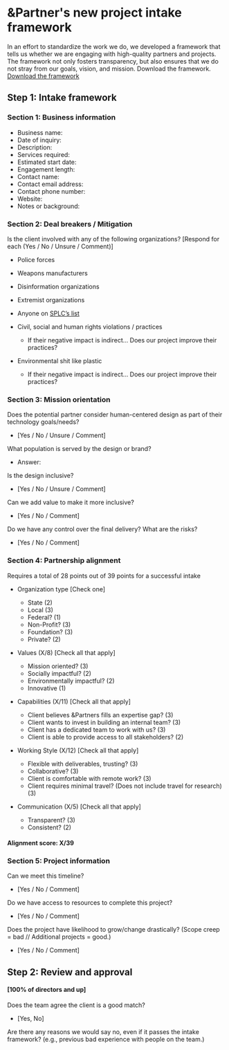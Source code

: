 # &Partner's new project intake framework
In an effort to standardize the work we do, we developed a framework that tells us whether we are engaging with high-quality partners and projects. The framework not only fosters transparency, but also ensures that we do not stray from our goals, vision, and mission. Download the framework. [Download the framework](https://github.com/prtnrs/intake-framework/blob/master/%26Partners_Framework%20for%20Choosing%20Project%20Partners.pdf)

## Step 1: Intake framework
### Section 1: Business information

- Business name: 
- Date of inquiry:
- Description: 
- Services required: 
- Estimated start date: 
- Engagement length: 
- Contact name: 
- Contact email address: 
- Contact phone number:
- Website: 
- Notes or background: 

### Section 2: Deal breakers / Mitigation
Is the client involved with any of the following organizations? [Respond for each (Yes / No / Unsure / Comment)]

- Police forces 
- Weapons manufacturers 
- Disinformation organizations 
- Extremist organizations 
- Anyone on [SPLC’s list](https://www.splcenter.org/fighting-hate/extremist-files/groups)
- Civil, social and human rights violations / practices
  - If their negative impact is indirect... Does our project improve their practices?

- Environmental shit like plastic
  - If their negative impact is indirect… Does our project improve their practices?
  
### Section 3: Mission orientation
Does the potential partner consider human-centered design as part of their technology goals/needs? 
- [Yes / No / Unsure / Comment]

What population is served by the design or brand?
- Answer: 

Is the design inclusive? 
- [Yes / No / Unsure / Comment]

Can we add value to make it more inclusive?
- [Yes / No / Comment]

Do we have any control over the final delivery? What are the risks?
- [Yes / No / Comment]

### Section 4: Partnership alignment
Requires a total of 28 points out of 39 points for a successful intake 

- Organization type [Check one]
  - State (2)
  - Local (3)
  - Federal? (1)
  - Non-Profit? (3)
  - Foundation? (3)
  - Private? (2)
  
- Values (X/8) [Check all that apply]
  - Mission oriented? (3)
  - Socially impactful? (2)
  - Environmentally impactful? (2)
  - Innovative (1) 

- Capabilities (X/11) [Check all that apply]
  - Client believes &Partners fills an expertise gap? (3)
  - Client wants to invest in building an internal team? (3)
  - Client has a dedicated team to work with us? (3)
  - Client is able to provide access to all stakeholders? (2)

- Working Style (X/12) [Check all that apply]
  - Flexible with deliverables, trusting? (3)
  - Collaborative? (3)
  - Client is comfortable with remote work? (3)
  - Client requires minimal travel? (Does not include travel for research) (3)

- Communication (X/5) [Check all that apply]
  - Transparent? (3)
  - Consistent? (2)

#### Alignment score: X/39

### Section 5: Project information
Can we meet this timeline?
- [Yes / No / Comment]

Do we have access to resources to complete this project?
- [Yes / No / Comment]

Does the project have likelihood to grow/change drastically?
(Scope creep = bad // Additional projects = good.)
- [Yes / No / Comment]


## Step 2: Review and approval
#### [100% of directors and up]

Does the team agree the client is a good match?
- [Yes, No]

Are there any reasons we would say no, even if it passes the intake framework? (e.g., previous bad experience with people on the team.)
